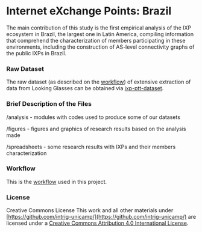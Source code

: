 # Internet eXchange Points: Brazil
The main contribution of this study is the first empirical analysis of the IXP ecosystem in Brazil, the largest one in Latin America, compiling information that comprehend the characterization of members participating in these environments, including the construction of AS-level connectivity graphs of the public IXPs in Brazil.

### Raw Dataset
The raw dataset (as described on the [workflow](https://github.com/intrig-unicamp/ixp-ptt-br/raw/master/figures/workflow/workflow_PttProject.jpg)) of extensive extraction of data from Looking Glasses can be obtained via [ixp-ptt-dataset](http://figshare.com/articles/IXPs_Brazil_Data_PTT_Metro/1314316).

### Brief Description of the Files
/analysis - modules with codes used to produce some of our datasets

/figures - figures and graphics of research results based on the analysis made

/spreadsheets - some research results with IXPs and their members characterization


### Workflow 
This is the [workflow](https://github.com/intrig-unicamp/ixp-ptt-br/raw/master/figures/workflow/workflow_PttProject.jpg) used in this project.

### License

Creative Commons License
This work and all other materials under [https://github.com/intrig-unicamp/](https://github.com/intrig-unicamp/) are licensed under a [Creative Commons Attribution 4.0 International License](http://creativecommons.org/licenses/by/4.0/). 

